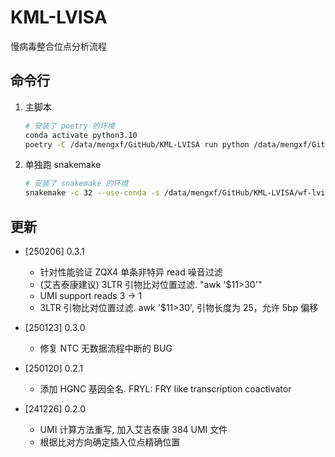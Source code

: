 # KML-LVISA

慢病毒整合位点分析流程

## 命令行

1. 主脚本

    ```bash
    # 安装了 poetry 的环境
    conda activate python3.10
    poetry -C /data/mengxf/GitHub/KML-LVISA run python /data/mengxf/GitHub/KML-LVISA/main.py -s templates/input.tsv -w 241105
    ```

2. 单独跑 snakemake

    ```bash
    # 安装了 snakemake 的环境
    snakemake -c 32 --use-conda -s /data/mengxf/GitHub/KML-LVISA/wf-lvisa/Snakefile --configfile .temp/snakemake.yaml
    ```

## 更新

- [250206] 0.3.1
  - 针对性能验证 ZQX4 单条非特异 read 噪音过滤
  - (艾吉泰康建议) 3LTR 引物比对位置过滤. "awk '$11>30'"
  - UMI support reads 3 -> 1
  - 3LTR 引物比对位置过滤. awk '$11>30', 引物长度为 25，允许 5bp 偏移

- [250123] 0.3.0
  - 修复 NTC 无数据流程中断的 BUG

- [250120] 0.2.1
  - 添加 HGNC 基因全名. FRYL: FRY like transcription coactivator

- [241226] 0.2.0
  - UMI 计算方法重写, 加入艾吉泰康 384 UMI 文件
  - 根据比对方向确定插入位点精确位置
